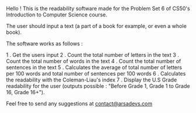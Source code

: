 Hello ! This is the readability software made for the Problem Set 6 of CS50's Introduction to Computer Science course.

The user should input a text (a part of a book for example, or even a whole book).

The software works as follows :

1 . Get the users input
2 . Count the total number of letters in the text
3 . Count the total number of words in the text
4 . Count the total number of sentences in the text
5 . Calculates the average of total number of letters per 100 words and total number of sentences per 100 words
6 . Calculates the readability with the Coleman-Liau's index
7 . Display the U.S Grade readability for the user (outputs possible : "Before Grade 1, Grade 1 to Grade 16, Grade 16+").

Feel free to send any suggestions at contact@arsadevs.com 